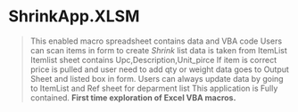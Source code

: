 # ShrinkApp.XLSM
> This enabled macro spreadsheet contains data and VBA code
> Users can scan items in form to create _Shrink_ list 
> data is taken from ItemList
> Itemlist sheet contains Upc,Description,Unit_pirce 
> If item is correct price is pulled and user need to add qty or weight
> data goes to Output Sheet and listed box in form. 
> Users can always update data by going to ItemList and  Ref sheet for deparment list
> This application is Fully contained.
**First time exploration of Excel VBA macros.** 